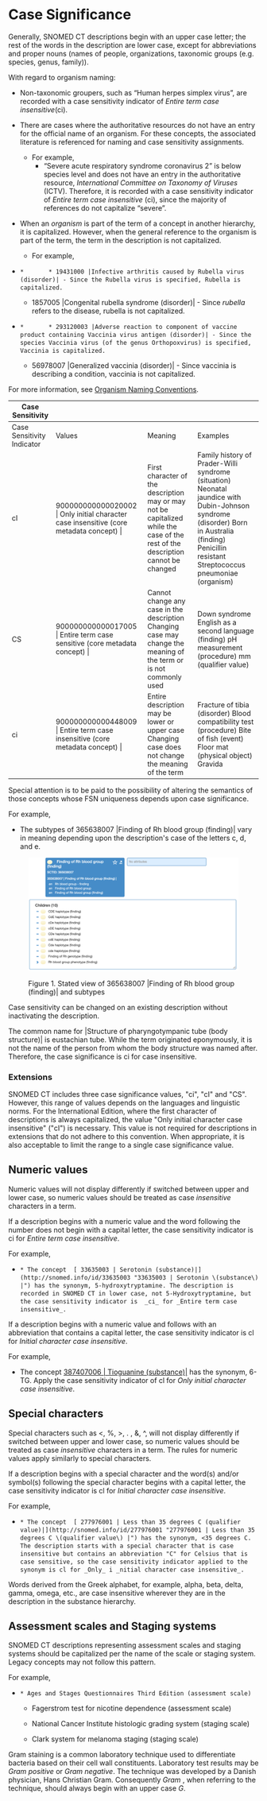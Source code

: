 # Case Significance

Generally, SNOMED CT descriptions begin with an upper case letter; the rest of the words in the description are lower case, except for abbreviations and proper nouns (names of people, organizations, taxonomic groups (e.g. species, genus, family)). 

With regard to organism naming:

  * Non-taxonomic groupers, such as “Human herpes simplex virus”, are recorded with a case sensitivity indicator of  _Entire term case insensitive_(ci).
  * There are cases where the authoritative resources do not have an entry for the official name of an organism. For these concepts, the associated literature is referenced for naming and case sensitivity assignments.
    * For example,
      * “Severe acute respiratory syndrome coronavirus 2” is below species level and does not have an entry in the authoritative resource, _International Committee on Taxonomy of Viruses_ (ICTV). Therefore, it is recorded with a case sensitivity indicator of  _Entire term case insensitive_ (ci), since the majority of references do not capitalize “severe”.
  * When an _organism_ is part of the term of a concept in another hierarchy, it is capitalized. However, when the general reference to the organism is part of the term, the term in the description is not capitalized.
    * For example, 

  *     *       * 19431000 |Infective arthritis caused by Rubella virus (disorder)| - Since the Rubella virus is specified, Rubella is capitalized. 
      * 1857005 |Congenital rubella syndrome (disorder)| - Since _rubella_ refers to the disease, rubella is not capitalized. 

  

  *     *       * 293120003 |Adverse reaction to component of vaccine product containing Vaccinia virus antigen (disorder)| - Since the species Vaccinia virus (of the genus Orthopoxvirus) is specified, Vaccinia is capitalized. 
      * 56978007 |Generalized vaccinia (disorder)| - Since vaccinia is describing a condition, vaccinia is not capitalized.

For more information, see [Organism Naming Conventions](Organism-Naming-Conventions_174690619.html). 

  

| Case Sensitivity |   |   |   |
|---|---|---|---|
| Case Sensitivity Indicator | Values | Meaning | Examples |
| cI | 900000000000020002 \| Only initial character case insensitive (core metadata concept) \| | First character of the description may or may not be capitalized while the case of the rest of the description cannot be changed | Family history of Prader-Willi syndrome (situation) Neonatal jaundice with Dubin-Johnson syndrome (disorder) Born in Australia (finding) Penicillin resistant Streptococcus pneumoniae (organism) |
| CS | 900000000000017005 \| Entire term case sensitive (core metadata concept) \| | Cannot change any case in the description Changing case may change the meaning of the term or is not commonly used | Down syndrome English as a second language (finding) pH measurement (procedure) mm (qualifier value) |
| ci | 900000000000448009 \| Entire term case insensitive (core metadata concept) \| | Entire description may be lower or upper case Changing case does not change the meaning of the term | Fracture of tibia (disorder) Blood compatibility test (procedure) Bite of fish (event) Floor mat (physical object) Gravida |

Special attention is to be paid to the possibility of altering the semantics of those concepts whose FSN uniqueness depends upon case significance. 

For example, 

  * The subtypes of 365638007 |Finding of Rh blood group (finding)| vary in meaning depending upon the description's case of the letters c, d, and e.

<figure><img src="images/174691659.png" alt="" title=""><figcaption><p>Figure 1. Stated view of 365638007 |Finding of Rh blood group (finding)| and subtypes</p></figcaption></figure>

  

Case sensitivity can be changed on an existing description without inactivating the description.

The common name for |Structure of pharyngotympanic tube (body structure)| is eustachian tube. While the term originated eponymously, it is not the name of the person from whom the body structure was named after. Therefore, the case significance is ci for case insensitive. 

### Extensions

SNOMED CT includes three case significance values, "ci", "cI" and "CS". However, this range of values depends on the languages and linguistic norms. For the International Edition, where the first character of descriptions is always capitalized, the value "Only initial character case insensitive" ("cI") is necessary. This value is not required for descriptions in extensions that do not adhere to this convention. When appropriate, it is also acceptable to limit the range to a single case significance value.

## Numeric values

Numeric values will not display differently if switched between upper and lower case, so numeric values should be treated as case  _insensitive_ characters in a term. 

If a description begins with a numeric value and the word following the number does not begin with a capital letter, the case sensitivity indicator is ci for _Entire term case insensitive_.

For example,

  *     * The concept  [ 33635003 | Serotonin (substance)|](http://snomed.info/id/33635003 "33635003 | Serotonin \(substance\) |") has the synonym, 5-hydroxytryptamine. The description is recorded in SNOMED CT in lower case, not 5-Hydroxytryptamine, but the case sensitivity indicator is  _ci_ for _Entire term case insensitive_.

If a description begins with a numeric value and follows with an abbreviation that contains a capital letter, the case sensitivity indicator is cl for _Initial character case insensitive_.

For example, 

  * The concept [ 387407006 | Tioguanine (substance)|](http://snomed.info/id/387407006 "387407006 | Tioguanine \(substance\) |") has the synonym, 6-TG. Apply the case sensitivity indicator of cl for  _Only initial character case insensitive_.

## Special characters

Special characters such as <, %, >, . , &, ^, will not display differently if switched between upper and lower case, so numeric values should be treated as case  _insensitive_ characters in a term. The rules for numeric values apply similarly to special characters. 

If a description begins with a special character and the word(s) and/or symbol(s) following the special character begins with a capital letter, the case sensitivity indicator is cl for  _Initial character case insensitive_.

For example,

  *     * The concept  [ 277976001 | Less than 35 degrees C (qualifier value)|](http://snomed.info/id/277976001 "277976001 | Less than 35 degrees C \(qualifier value\) |") has the synonym, <35 degrees C. The description starts with a special character that is case insensitive but contains an abbreviation "C" for Celsius that is case sensitive, so the case sensitivity indicator applied to the synonym is cl for _Only_ i _nitial character case insensitive_.

Words derived from the Greek alphabet, for example, alpha, beta, delta, gamma, omega, etc., are case insensitive wherever they are in the description in the substance hierarchy. 

## Assessment scales and Staging systems

SNOMED CT descriptions representing assessment scales and staging systems should be capitalized per the name of the scale or staging system. Legacy concepts may not follow this pattern.

For example,

  *     * Ages and Stages Questionnaires Third Edition (assessment scale)
    * Fagerstrom test for nicotine dependence (assessment scale)

    * National Cancer Institute histologic grading system (staging scale)
    * Clark system for melanoma staging (staging scale)

Gram staining is a common laboratory technique used to differentiate bacteria based on their cell wall constituents. Laboratory test results may be _Gram positive_ or _Gram negative_. The technique was developed by a Danish physician, Hans Christian Gram. Consequently _Gram_ , when referring to the technique, should always begin with an upper case _G_.
